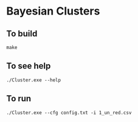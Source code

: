 # Bayesian Clusters

## To build
```
make
```

## To see help
```
./Cluster.exe --help
```
## To run
```
./Cluster.exe --cfg config.txt -i 1_un_red.csv
```
